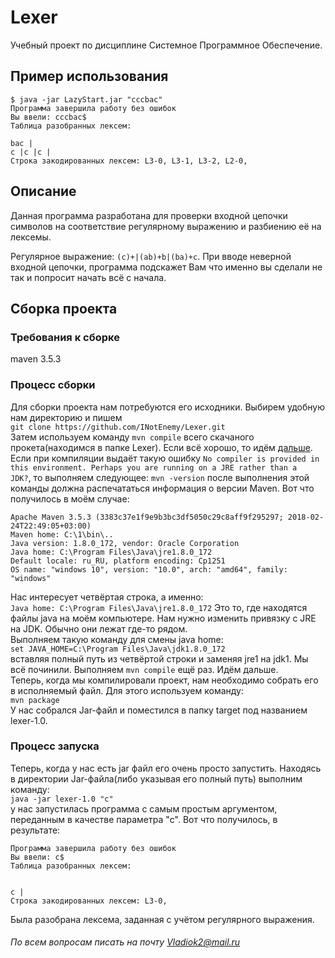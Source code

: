 # Lexer

Учебный проект по дисциплине Системное Программное Обеспечение.

## Пример использования

```
$ java -jar LazyStart.jar "cccbac"
Программа завершила работу без ошибок
Вы ввели: cccbac$
Таблица разобранных лексем:

bac |
c |c |c |
Строка закодированных лексем: L3-0, L3-1, L3-2, L2-0, 
```

## Описание  

Данная программа разработана для проверки входной цепочки символов на соответствие регулярному выражению и разбиению её на лексемы.

Регулярное выражение: `(c)+|(ab)+b|(ba)+c`. 
При вводе неверной входной цепочки, программа подскажет Вам что именно вы сделали не так и попросит начать всё с начала.

## Сборка проекта

### Требования к сборке
  
  maven 3.5.3

### Процесс сборки

Для сборки проекта нам потребуются его исходники. Выбирем удобную нам директорию и пишем   
`git clone https://github.com/INotEnemy/Lexer.git`  
Затем используем команду `mvn compile` всего скачаного прокета(находимся в папке Lexer). Если всё хорошо, то идём <a href="#next">дальше<a>.
Если при компиляции выдаёт такую ошибку `No compiler is provided in this environment. Perhaps you are running on a JRE rather than a    JDK?`, то выполняем следующее:
`mvn -version` после выполнения этой команды должна распечататься информация о версии Maven. Вот что получилось в моём случае:  
```
Apache Maven 3.5.3 (3383c37e1f9e9b3bc3df5050c29c8aff9f295297; 2018-02-24T22:49:05+03:00)
Maven home: C:\1\bin\..
Java version: 1.8.0_172, vendor: Oracle Corporation
Java home: C:\Program Files\Java\jre1.8.0_172
Default locale: ru_RU, platform encoding: Cp1251
OS name: "windows 10", version: "10.0", arch: "amd64", family: "windows"
```
Нас интересует четвёртая строка, а именно:  
`Java home: C:\Program Files\Java\jre1.8.0_172`
Это то, где находятся файлы java на моём компьютере. Нам нужно изменить привязку с JRE на JDK. Обычно они лежат где-то рядом.  
Выполняем такую команду для смены java home:  
`set JAVA_HOME=C:\Program Files\Java\jdk1.8.0_172`  
вставляя полный путь из четвёртой строки и заменяя jre1 на jdk1. Мы всё починили. Выполняем `mvn compile` ещё раз. Идём дальше.  
<a name="next"></a>Теперь, когда мы компилировали проект, нам необходимо собрать его в исполняемый файл. Для этого используем команду:  
`mvn package`  
У нас собрался Jar-файл и поместился в папку target под названием lexer-1.0.
  
### Процесс запуска

Теперь, когда у нас есть jar файл его очень просто запустить. Находясь в директории Jar-файла(либо указывая его полный путь) выполним команду:  
`java -jar lexer-1.0 "c"`  
у нас запустилась программа с самым простым аргументом, переданным в качестве параметра "c". Вот что получилось, в результате:
```
Программа завершила работу без ошибок
Вы ввели: c$
Таблица разобранных лексем:


c |
Строка закодированных лексем: L3-0,
```
Была разобрана лексема, заданная с учётом регулярного выражения.

###### По всем вопросам писать на почту Vladiok2@mail.ru
